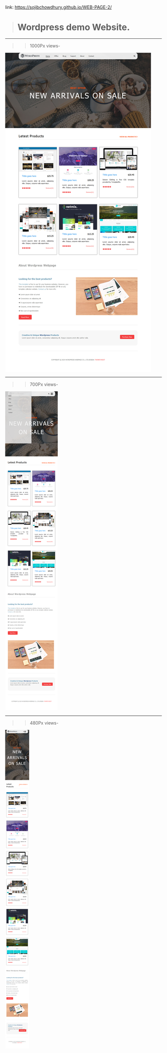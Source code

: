 link: https://sojibchowdhury.github.io/WEB-PAGE-2/

># Wordpress demo Website.
---
 >>1000Px views-

![Screenshot_2020-05-04 Wordpress Home Page](Screenshot_2020-05-04%20Wordpress%20Home%20Page.jpg)

___

>>700Px views-

![Screenshot_2020-05-04 Wordpress Home Page](Screenshot_2020-05-04%20Wordpress%20Home%20Page.png)

___

>>480Px views-

![Screenshot_2020-05-04 Wordpress Home Page(1)](Screenshot_2020-05-04%20Wordpress%20Home%20Page%281%29.png)
